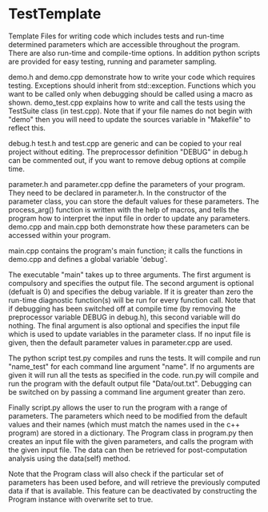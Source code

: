 TestTemplate
============

Template Files for writing code which includes tests and run-time determined parameters which are accessible throughout the program. There are also run-time and compile-time options. In addition python scripts are provided for easy testing, running and parameter sampling.

demo.h and demo.cpp demonstrate how to write your code which requires testing. Exceptions should inherit from std::exception. Functions which you want to be called only when debugging should be called using a macro as shown. demo_test.cpp explains how to write and call the tests using the TestSuite class (in test.cpp). Note that if your file names do not begin with "demo" then you will need to update the sources variable in "Makefile" to reflect this. 

debug.h test.h and test.cpp are generic and can be copied to your real project without editing. The preprocessor definition "DEBUG" in debug.h can be commented out, if you want to remove debug options at compile time.

parameter.h and parameter.cpp define the parameters of your program. They need to be declared in parameter.h. In the constructor of the parameter class, you can store the default values for these parameters. The process_arg() function is written with the help of macros, and tells the program how to interpret the input file in order to update any parameters. demo.cpp and main.cpp both demonstrate how these parameters can be accessed within your program.

main.cpp contains the program's main function; it calls the functions in demo.cpp and defines a global variable 'debug'.

The executable "main" takes up to three arguments. The first argument is compulsory and specifies the output file. The second argument is optional (defualt is 0) and specifies the debug variable. If it is greater than zero the run-time diagnostic function(s) will be run for every function call. Note that if debugging has been switched off at compile time (by removing the preprocessor variable DEBUG in debug.h), this second variable will do nothing. The final argument is also optional and specifies the input file which is used to update variables in the parameter class. If no input file is given, then the default parameter values in parameter.cpp are used.

The python script test.py compiles and runs the tests. It will compile and run "name_test" for each command line argument "name". If no arguments are given it will run all the tests as specified in the code. run.py will compile and run the program with the default output file "Data/out.txt". Debugging can be switched on by passing a command line argument greater than zero.

Finally script.py allows the user to run the program with a range of parameters. The parameters which need to be modified from the default values and their names (which must match the names used in the c++ program) are stored in a dictionary. The Program class in program.py then creates an input file with the given parameters, and calls the program with the given input file. The data can then be retrieved for post-computation analysis using the data(self) method.

Note that the Program class will also check if the particular set of parameters has been used before, and will retrieve the previously computed data if that is available. This feature can be deactivated by constructing the Program instance with overwrite set to true.

